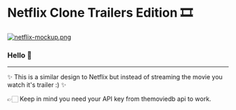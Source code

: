 # Netflix Clone Trailers Edition 🎞️

[![netflix-mockup.png](https://i.postimg.cc/yYqS2rXM/netflix-mockup.png)](https://postimg.cc/yWPdZjGj)

### Hello 👋

---

✨ This is a similar design to Netflix but instead of streaming the movie you watch it's trailer :) ✨


👉🏻  Keep in mind you need your API key from themoviedb api to work.
